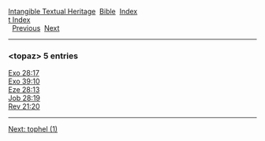 [Intangible Textual Heritage](../../index)  [Bible](../index) 
[Index](index)   
[t Index](_t_)  
  [Previous](c11674)  [Next](c11676) 

------------------------------------------------------------------------

### &lt;topaz&gt; 5 entries

[Exo 28:17](../kjv/exo028.htm#017)  
[Exo 39:10](../kjv/exo039.htm#010)  
[Eze 28:13](../kjv/eze028.htm#013)  
[Job 28:19](../kjv/job028.htm#019)  
[Rev 21:20](../kjv/rev021.htm#020)  

------------------------------------------------------------------------

[Next: tophel (1)](c11676)
